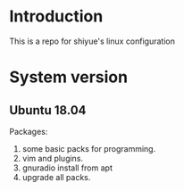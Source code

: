 # Introduction

This is a repo for shiyue's linux configuration 

# System version

## Ubuntu 18.04

Packages:

1. some basic packs for programming. 
2. vim and plugins.
2. gnuradio install from apt
3. upgrade all packs.

